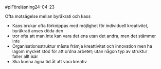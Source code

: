 #plFöreläsning24-04-23 

Ofta motsägelse mellan byråkrati och kaos
- Kaos brukar ofta förknippas med möjlighet för individuell kreativitet, byråkrati anses döda den
- tror ofta att man inte kan vara det ena utan det andra, men det stämmer inte 
- Organisationsstruktur måste främja kreattivitet och innovation men ha lagom mycket stöd för att ordna arbetet; utan någon typ av struktur faller allt isär
- Ska kunna ägna tid åt att vara kreativ
